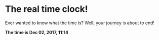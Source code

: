 # The real time clock!

Ever wanted to know what the time is? Well, your journey is about to end!

**The time is Dec 02, 2017, 11:14**